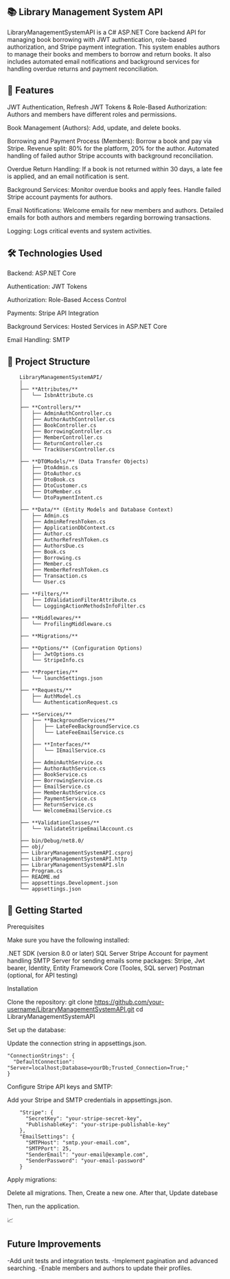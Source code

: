 <h2>📚 Library Management System API</h2>

LibraryManagementSystemAPI is a C# ASP.NET Core backend API for managing book borrowing with JWT authentication, role-based authorization, and Stripe payment integration. This system enables authors to manage their books and members to borrow and return books. It also includes automated email notifications and background services for handling overdue returns and payment reconciliation.

<h2>🌟 Features</h2>

JWT Authentication, Refresh JWT Tokens & Role-Based Authorization:
    Authors and members have different roles and permissions.

Book Management (Authors):
    Add, update, and delete books.

Borrowing and Payment Process (Members):
    Borrow a book and pay via Stripe.
    Revenue split: 80% for the platform, 20% for the author.
    Automated handling of failed author Stripe accounts with background reconciliation.

Overdue Return Handling:
    If a book is not returned within 30 days, a late fee is applied, and an email notification is sent.

Background Services:
    Monitor overdue books and apply fees.
    Handle failed Stripe account payments for authors.

Email Notifications:
    Welcome emails for new members and authors.
    Detailed emails for both authors and members regarding borrowing transactions.

Logging:
    Logs critical events and system activities.

 <h2>🛠️ Technologies Used</h2>

Backend: ASP.NET Core

Authentication: JWT Tokens

Authorization: Role-Based Access Control

Payments: Stripe API Integration

Background Services: Hosted Services in ASP.NET Core

Email Handling: SMTP

<h2>📂 Project Structure</h2>


        LibraryManagementSystemAPI/  
        │  
        ├── **Attributes/**  
        │   └── IsbnAttribute.cs  
        │  
        ├── **Controllers/**  
        │   ├── AdminAuthController.cs  
        │   ├── AuthorAuthController.cs  
        │   ├── BookController.cs  
        │   ├── BorrowingController.cs  
        │   ├── MemberController.cs  
        │   ├── ReturnController.cs  
        │   └── TrackUsersController.cs  
        │  
        ├── **DTOModels/** (Data Transfer Objects)  
        │   ├── DtoAdmin.cs  
        │   ├── DtoAuthor.cs  
        │   ├── DtoBook.cs  
        │   ├── DtoCustomer.cs  
        │   ├── DtoMember.cs  
        │   └── DtoPaymentIntent.cs  
        │  
        ├── **Data/** (Entity Models and Database Context)  
        │   ├── Admin.cs  
        │   ├── AdminRefreshToken.cs  
        │   ├── ApplicationDbContext.cs  
        │   ├── Author.cs  
        │   ├── AuthorRefreshToken.cs  
        │   ├── AuthorsDue.cs  
        │   ├── Book.cs  
        │   ├── Borrowing.cs  
        │   ├── Member.cs  
        │   ├── MemberRefreshToken.cs  
        │   ├── Transaction.cs  
        │   └── User.cs  
        │  
        ├── **Filters/**  
        │   ├── IdValidationFilterAttribute.cs  
        │   └── LoggingActionMethodsInfoFilter.cs  
        │  
        ├── **Middlewares/**  
        │   └── ProfilingMiddleware.cs  
        │  
        ├── **Migrations/**  
        │  
        ├── **Options/** (Configuration Options)  
        │   ├── JwtOptions.cs  
        │   └── StripeInfo.cs  
        │  
        ├── **Properties/**  
        │   └── launchSettings.json  
        │  
        ├── **Requests/**  
        │   ├── AuthModel.cs  
        │   └── AuthenticationRequest.cs  
        │  
        ├── **Services/**  
        │   ├── **BackgroundServices/**  
        │   │   ├── LateFeeBackgroundService.cs  
        │   │   └── LateFeeEmailService.cs  
        │   │  
        │   ├── **Interfaces/**  
        │   │   └── IEmailService.cs  
        │   │  
        │   ├── AdminAuthService.cs  
        │   ├── AuthorAuthService.cs  
        │   ├── BookService.cs  
        │   ├── BorrowingService.cs  
        │   ├── EmailService.cs  
        │   ├── MemberAuthService.cs  
        │   ├── PaymentService.cs  
        │   ├── ReturnService.cs  
        │   └── WelcomeEmailService.cs  
        │  
        ├── **ValidationClasses/**  
        │   └── ValidateStripeEmailAccount.cs  
        │  
        ├── bin/Debug/net8.0/  
        ├── obj/  
        ├── LibraryManagementSystemAPI.csproj  
        ├── LibraryManagementSystemAPI.http  
        ├── LibraryManagementSystemAPI.sln  
        ├── Program.cs  
        ├── README.md  
        ├── appsettings.Development.json  
        └── appsettings.json  


 <h2>🚀 Getting Started</h2>
Prerequisites

Make sure you have the following installed:

.NET SDK (version 8.0 or later)
SQL Server
Stripe Account for payment handling
SMTP Server for sending emails
some packages: Stripe, Jwt bearer, Identity, Entity Framework Core (Tooles, SQL server)
Postman (optional, for API testing)

Installation

Clone the repository:
    git clone https://github.com/your-username/LibraryManagementSystemAPI.git
    cd LibraryManagementSystemAPI

Set up the database:

Update the connection string in appsettings.json.

    "ConnectionStrings": {
      "DefaultConnection": "Server=localhost;Database=yourDb;Trusted_Connection=True;"
    }
    

Configure Stripe API keys and SMTP:

Add your Stripe and SMTP credentials in appsettings.json.

        "Stripe": {
          "SecretKey": "your-stripe-secret-key",
          "PublishableKey": "your-stripe-publishable-key"
        },
        "EmailSettings": {
          "SMTPHost": "smtp.your-email.com",
          "SMTPPort": 25,
          "SenderEmail": "your-email@example.com",
          "SenderPassword": "your-email-password"
        }
        

Apply migrations:

Delete all migrations.
Then, Create a new one.
After that, Update datebase

Then, run the application.

📈 <h2>Future Improvements</h2>

-Add unit tests and integration tests.
-Implement pagination and advanced searching.
-Enable members and authors to update their profiles.
